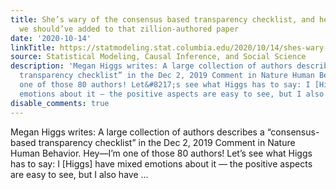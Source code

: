 ```yaml
---
title: She’s wary of the consensus based transparency checklist, and here’s a paragraph
  we should’ve added to that zillion-authored paper
date: '2020-10-14'
linkTitle: https://statmodeling.stat.columbia.edu/2020/10/14/shes-wary-of-the-consensus-based-transparency-checklist-and-heres-a-paragraph-we-shouldve-added-to-that-zillion-authored-paper/
source: Statistical Modeling, Causal Inference, and Social Science
description: 'Megan Higgs writes: A large collection of authors describes a “consensus-based
  transparency checklist” in the Dec 2, 2019 Comment in Nature Human Behavior. Hey&#8212;I&#8217;m
  one of those 80 authors! Let&#8217;s see what Higgs has to say: I [Higgs] have mixed
  emotions about it — the positive aspects are easy to see, but I also have ...'
disable_comments: true
---
```

Megan Higgs writes: A large collection of authors describes a “consensus-based transparency checklist” in the Dec 2, 2019 Comment in Nature Human Behavior. Hey&#8212;I&#8217;m one of those 80 authors! Let&#8217;s see what Higgs has to say: I [Higgs] have mixed emotions about it — the positive aspects are easy to see, but I also have ...